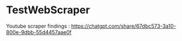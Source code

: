 # TestWebScraper

Youtube scraper findings : https://chatgpt.com/share/67dbc573-3a10-800e-9dbb-55d4457aae0f
